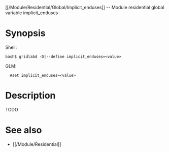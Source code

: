 [[/Module/Residential/Global/Implicit_enduses]] -- Module residential global variable implicit_enduses

# Synopsis

Shell:

~~~
bash$ gridlabd -D|--define implicit_enduses=<value>
~~~

GLM:

~~~
  #set implicit_enduses=<value>
~~~

# Description

TODO

# See also

* [[/Module/Residential]]

